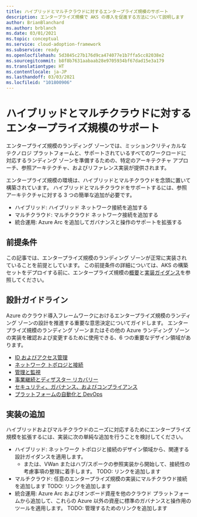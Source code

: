 ```yaml
---
title: ハイブリッドとマルチクラウドに対するエンタープライズ規模のサポート
description: エンタープライズ規模で AKS の導入を促進する方法について説明します
author: BrianBlanchard
ms.author: brblanch
ms.date: 03/01/2021
ms.topic: conceptual
ms.service: cloud-adoption-framework
ms.subservice: ready
ms.openlocfilehash: 5d3845c27b176d9ca474077e1b7ffa5cc82038e2
ms.sourcegitcommit: b8f8b7631aabaab28e9705934bf67dad15e3a179
ms.translationtype: HT
ms.contentlocale: ja-JP
ms.lasthandoff: 03/03/2021
ms.locfileid: "101800906"
---
```

# <a name="enterprise-scale-support-for-hybrid-and-multicloud"></a>ハイブリッドとマルチクラウドに対するエンタープライズ規模のサポート
  
エンタープライズ規模のランディング ゾーンでは、ミッションクリティカルなテクノロジ プラットフォームと、サポートされているすべてのワークロードに対応するランディング ゾーンを準備するための、特定のアーキテクチャ アプローチ、参照アーキテクチャ、およびリファレンス実装が提供されます。 

エンタープライズ規模の環境は、ハイブリッドとマルチクラウドを念頭に置いて構築されています。 ハイブリッドとマルチクラウドをサポートするには、参照アーキテクチャに対する 3 つの簡単な追加が必要です。

- ハイブリッド: ハイブリッド ネットワーク接続を追加する
- マルチクラウド: マルチクラウド ネットワーク接続を追加する
- 統合運用: Azure Arc を追加してガバナンスと操作のサポートを拡張する 

## <a name="prerequisite"></a>前提条件

この記事では、エンタープライズ規模のランディング ゾーンが正常に実装されていることを前提としています。 この前提条件の詳細については、AKS の構築セットをデプロイする前に、エンタープライズ規模の[概要](https://docs.microsoft.com/azure/cloud-adoption-framework/ready/enterprise-scale/)と[実装ガイダンス](https://docs.microsoft.com/azure/cloud-adoption-framework/ready/enterprise-scale/implementation)を参照してください。

## <a name="design-guidelines"></a>設計ガイドライン

Azure のクラウド導入フレームワークにおけるエンタープライズ規模のランディング ゾーンの設計を推進する重要な意思決定についてガイドします。 エンタープライズ規模のランディング ゾーンまたはその他の Azure ランディング ゾーンの実装を確認および変更するために使用できる、6 つの重要なデザイン領域があります。

- [ID およびアクセス管理](../../ready/enterprise-scale/identity-and-access-management.md)
- [ネットワーク トポロジと接続](../../ready/enterprise-scale/network-topology-and-connectivity.md)
- [管理と監視](../../ready/enterprise-scale/management-and-monitoring.md)
- [事業継続とディザスター リカバリー](../../ready/enterprise-scale/business-continuity-and-disaster-recovery.md)
- [セキュリティ、ガバナンス、およびコンプライアンス](../../ready/enterprise-scale/security-governance-and-compliance.md)
- [プラットフォームの自動化と DevOps](../../ready/enterprise-scale/platform-automation-and-devops.md)

## <a name="implementation-additions"></a>実装の追加

ハイブリッドおよびマルチクラウドのニーズに対応するためにエンタープライズ規模を拡張するには、実装に次の単純な追加を行うことを検討してください。

- ハイブリッド: ネットワーク トポロジと接続のデザイン領域から、関連する設計ガイダンスを適用します。
    - または、VWan またはハブ/スポークの参照実装から開始して、接続性の考慮事項の整理に着手します。 TODO: リンクを追加します
- マルチクラウド: 任意のエンタープライズ規模の実装にマルチクラウド接続を追加します TODO: リンクを追加します
- 統合運用: Azure Arc およびオンボード資産を他のクラウド プラットフォームから追加して、これらの Azure 以外の資産に標準のガバナンスと操作用のツールを適用します。 TODO: 管理するためのリンクを追加します
